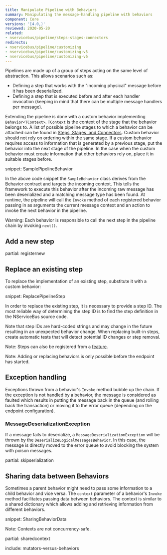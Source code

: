 ```yaml
---
title: Manipulate Pipeline with Behaviors
summary: Manipulating the message-handling pipeline with behaviors
component: Core
versions: '[4.0,)'
reviewed: 2020-05-20
related:
- nservicebus/pipeline/steps-stages-connectors
redirects:
- nservicebus/pipeline/customizing
- nservicebus/pipeline/customizing-v5
- nservicebus/pipeline/customizing-v6
---
```


Pipelines are made up of a group of steps acting on the same level of abstraction. This allows scenarios such as:

 * Defining a step that works with the "incoming physical" message before it has been deserialized.
 * Defining a step that is executed before and after each handler invocation (keeping in mind that there can be multiple message handlers per message).

Extending the pipeline is done with a custom behavior implementing `Behavior<TContext>`. `TContext` is the context of the stage that the behavior belongs to. A list of possible pipeline stages to which a behavior can be attached can be found in [Steps, Stages, and Connectors](steps-stages-connectors.md). Custom behavior should not rely on ordering within the same stage. If a custom behavior requires access to information that is generated by a previous stage, put the behavior into the next stage of the pipeline. In the case when the custom behavior must create information that other behaviors rely on, place it in suitable stages before.

snippet: SamplePipelineBehavior

In the above code snippet the `SampleBehavior` class derives from the Behavior contract and targets the incoming context. This tells the framework to execute this behavior after the incoming raw message has been deserialized and a matching message type has been found. At runtime, the pipeline will call the `Invoke` method of each registered behavior passing in as arguments the current message context and an action to invoke the next behavior in the pipeline.

Warning: Each behavior is responsible to call the next step in the pipeline chain by invoking `next()`.


## Add a new step

partial: registernew


## Replace an existing step

To replace the implementation of an existing step, substitute it with a custom behavior:

snippet: ReplacePipelineStep

In order to replace the existing step, it is necessary to provide a step ID. The most reliable way of determining the step ID is to find the step definition in the NServiceBus source code. 

Note that step IDs are hard-coded strings and may change in the future resulting in an unexpected behavior change. When replacing built-in steps, create automatic tests that will detect potential ID changes or step removal.

Note: Steps can also be registered from a [feature](features.md).

Note: Adding or replacing behaviors is only possible before the endpoint has started.

## Exception handling

Exceptions thrown from a behavior's `Invoke` method bubble up the chain. If the exception is not handled by a behavior, the message is considered as faulted which results in putting the message back in the queue (and rolling back the transaction) or moving it to the error queue (depending on the endpoint configuration).


### MessageDeserializationException

If a message fails to deserialize, a `MessageDeserializationException` will be thrown by the `DeserializeLogicalMessagesBehavior`. In this case, the message is directly moved to the error queue to avoid blocking the system with poison messages.


partial: skipserialization


## Sharing data between Behaviors

Sometimes a parent behavior might need to pass some information to a child behavior and vice versa. The `context` parameter of a behavior's `Invoke` method facilitates passing data between behaviors. The context is similar to a shared dictionary which allows adding and retrieving information from different behaviors.

snippet: SharingBehaviorData

Note: Contexts are not concurrency-safe.


partial: sharedcontext


include: mutators-versus-behaviors